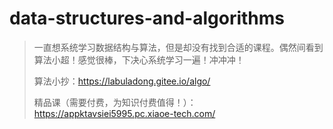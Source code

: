 # data-structures-and-algorithms
> 一直想系统学习数据结构与算法，但是却没有找到合适的课程。偶然间看到算法小超！感觉很棒，下决心系统学习一遍！冲冲冲！
>
> 算法小抄：https://labuladong.gitee.io/algo/
>
> 精品课（需要付费，为知识付费值得！）：https://appktavsiei5995.pc.xiaoe-tech.com/

